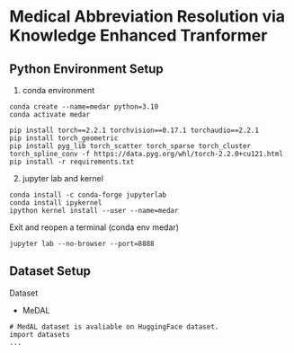 # Medical Abbreviation Resolution via Knowledge Enhanced Tranformer

## Python Environment Setup

1. conda environment
```
conda create --name=medar python=3.10
conda activate medar
```

```
pip install torch==2.2.1 torchvision==0.17.1 torchaudio==2.2.1
pip install torch_geometric
pip install pyg_lib torch_scatter torch_sparse torch_cluster torch_spline_conv -f https://data.pyg.org/whl/torch-2.2.0+cu121.html
pip install -r requirements.txt
```

2. jupyter lab and kernel
```
conda install -c conda-forge jupyterlab
conda install ipykernel
ipython kernel install --user --name=medar
```

Exit and reopen a terminal (conda env medar)

```
jupyter lab --no-browser --port=8888
```

## Dataset Setup

Dataset
- MeDAL

```
# MedAL dataset is avaliable on HuggingFace dataset.
import datasets
...
```